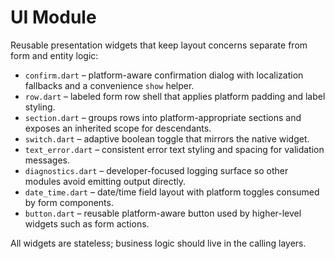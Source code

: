 # UI Module

Reusable presentation widgets that keep layout concerns separate from form and
entity logic:

- `confirm.dart` – platform-aware confirmation dialog with localization
  fallbacks and a convenience `show` helper.
- `row.dart` – labeled form row shell that applies platform padding and label
  styling.
- `section.dart` – groups rows into platform-appropriate sections and exposes an
  inherited scope for descendants.
- `switch.dart` – adaptive boolean toggle that mirrors the native widget.
- `text_error.dart` – consistent error text styling and spacing for validation
  messages.
- `diagnostics.dart` – developer-focused logging surface so other modules avoid
  emitting output directly.
- `date_time.dart` – date/time field layout with platform toggles consumed by
  form components.
- `button.dart` – reusable platform-aware button used by higher-level widgets
  such as form actions.

All widgets are stateless; business logic should live in the calling layers.
